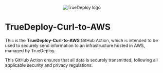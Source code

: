 <p align="center">
  <img src="https://user-images.githubusercontent.com/44439128/217040157-abdab948-1064-4e4c-a889-98aa658b29b6.png" alt="TrueDeploy logo">
</p>



# TrueDeploy-Curl-to-AWS

This is the **TrueDeploy-Curl-to-AWS** GitHub Action, which is intended to be used to securely send information to an infrastructure hosted in AWS, managed by TrueDeploy. 

This GitHub Action ensures that all data is securely transmitted, following all applicable security and privacy regulations.
